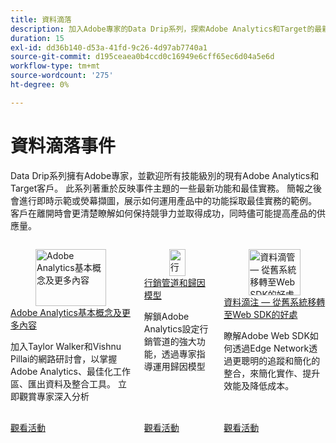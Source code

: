 ```yaml
---
title: 資料滴落
description: 加入Adobe專家的Data Drip系列，探索Adobe Analytics和Target的最新功能和最佳實務，並透過即時示範確保客戶最大化產品潛力並保持競爭力。
duration: 15
exl-id: dd36b140-d53a-41fd-9c26-4d97ab7740a1
source-git-commit: d195ceaea0b4ccd0c16949e6cff65ec6d04a5e6d
workflow-type: tm+mt
source-wordcount: '275'
ht-degree: 0%

---
```


# 資料滴落事件

Data Drip系列擁有Adobe專家，並歡迎所有技能級別的現有Adobe Analytics和Target客戶。 此系列著重於反映事件主題的一些最新功能和最佳實務。 簡報之後會進行即時示範或熒幕擷圖，展示如何運用產品中的功能採取最佳實務的範例。 客戶在離開時會更清楚瞭解如何保持競爭力並取得成功，同時儘可能提高產品的供應量。

<!-- CARDS

{cta  = Watch event}

* 2025/adobe-analytics-basics-beyond.md
* 2025/marketing-channel-attribution-modeling.md
* 2025/migrating-to-web-sdk.md

-->
<!-- START CARDS HTML - DO NOT MODIFY BY HAND -->
<div class="columns">
    <div class="column is-half-tablet is-half-desktop is-one-third-widescreen" aria-label="Adobe Analytics Basics and Beyond">
        <div class="card" style="height: 100%; display: flex; flex-direction: column; height: 100%;">
            <div class="card-image">
                <figure class="image x-is-16by9">
                    <a href="2025/adobe-analytics-basics-beyond.md" title="Adobe Analytics基本概念及更多內容" target="_blank" rel="referrer">
                        <img class="is-bordered-r-small" src="https://video.tv.adobe.com/v/3443028/?format=jpeg&nocache=1761764021858" alt="Adobe Analytics基本概念及更多內容"
                             style="width: 100%; aspect-ratio: 16 / 9; object-fit: cover; overflow: hidden; display: block; margin: auto;">
                    </a>
                </figure>
            </div>
            <div class="card-content is-padded-small" style="display: flex; flex-direction: column; flex-grow: 1; justify-content: space-between;">
                <div class="top-card-content">
                    <p class="headline is-size-6 has-text-weight-bold">
                        <a href="2025/adobe-analytics-basics-beyond.md" target="_blank" rel="referrer" title="Adobe Analytics基本概念及更多內容">Adobe Analytics基本概念及更多內容</a>
                    </p>
                    <p class="is-size-6">加入Taylor Walker和Vishnu Pillai的網路研討會，以掌握Adobe Analytics、最佳化工作區、匯出資料及整合工具。 立即觀賞專家深入分析</p>
                </div>
                <a href="2025/adobe-analytics-basics-beyond.md" target="_blank" rel="referrer" class="spectrum-Button spectrum-Button--outline spectrum-Button--primary spectrum-Button--sizeM" style="align-self: flex-start; margin-top: 1rem;">
                    <span class="spectrum-Button-label has-no-wrap has-text-weight-bold">觀看活動</span>
                </a>
            </div>
        </div>
    </div>
    <div class="column is-half-tablet is-half-desktop is-one-third-widescreen" aria-label="Marketing Channels & Attribution Modeling">
        <div class="card" style="height: 100%; display: flex; flex-direction: column; height: 100%;">
            <div class="card-image">
                <figure class="image x-is-16by9">
                    <a href="2025/marketing-channel-attribution-modeling.md" title="行銷管道和歸因模型" target="_blank" rel="referrer">
                        <img class="is-bordered-r-small" src="https://video.tv.adobe.com/v/3443020/?format=jpeg&nocache=1761764021868" alt="行銷管道和歸因模型"
                             style="width: 100%; aspect-ratio: 16 / 9; object-fit: cover; overflow: hidden; display: block; margin: auto;">
                    </a>
                </figure>
            </div>
            <div class="card-content is-padded-small" style="display: flex; flex-direction: column; flex-grow: 1; justify-content: space-between;">
                <div class="top-card-content">
                    <p class="headline is-size-6 has-text-weight-bold">
                        <a href="2025/marketing-channel-attribution-modeling.md" target="_blank" rel="referrer" title="行銷管道和歸因模型">行銷管道和歸因模型</a>
                    </p>
                    <p class="is-size-6">解鎖Adobe Analytics設定行銷管道的強大功能，透過專家指導運用歸因模型</p>
                </div>
                <a href="2025/marketing-channel-attribution-modeling.md" target="_blank" rel="referrer" class="spectrum-Button spectrum-Button--outline spectrum-Button--primary spectrum-Button--sizeM" style="align-self: flex-start; margin-top: 1rem;">
                    <span class="spectrum-Button-label has-no-wrap has-text-weight-bold">觀看活動</span>
                </a>
            </div>
        </div>
    </div>
    <div class="column is-half-tablet is-half-desktop is-one-third-widescreen" aria-label="Data Drip - Benefits of Migrating from an Old System to Web SDK">
        <div class="card" style="height: 100%; display: flex; flex-direction: column; height: 100%;">
            <div class="card-image">
                <figure class="image x-is-16by9">
                    <a href="2025/migrating-to-web-sdk.md" title="資料滴管 — 從舊系統移轉至Web SDK的好處" target="_blank" rel="referrer">
                        <img class="is-bordered-r-small" src="https://video.tv.adobe.com/v/3476271/?format=jpeg&nocache=1761764021878" alt="資料滴管 — 從舊系統移轉至Web SDK的好處"
                             style="width: 100%; aspect-ratio: 16 / 9; object-fit: cover; overflow: hidden; display: block; margin: auto;">
                    </a>
                </figure>
            </div>
            <div class="card-content is-padded-small" style="display: flex; flex-direction: column; flex-grow: 1; justify-content: space-between;">
                <div class="top-card-content">
                    <p class="headline is-size-6 has-text-weight-bold">
                        <a href="2025/migrating-to-web-sdk.md" target="_blank" rel="referrer" title="資料滴管 — 從舊系統移轉至Web SDK的好處">資料滴注 — 從舊系統移轉至Web SDK的好處</a>
                    </p>
                    <p class="is-size-6">瞭解Adobe Web SDK如何透過Edge Network透過更聰明的追蹤和簡化的整合，來簡化實作、提升效能及降低成本。</p>
                </div>
                <a href="2025/migrating-to-web-sdk.md" target="_blank" rel="referrer" class="spectrum-Button spectrum-Button--outline spectrum-Button--primary spectrum-Button--sizeM" style="align-self: flex-start; margin-top: 1rem;">
                    <span class="spectrum-Button-label has-no-wrap has-text-weight-bold">觀看活動</span>
                </a>
            </div>
        </div>
    </div>
</div>
<!-- END CARDS HTML - DO NOT MODIFY BY HAND -->
